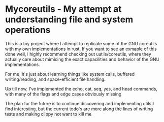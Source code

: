 # Mycoreutils - My attempt at understanding file and system operations

This is a toy project where I attempt to replicate some of the GNU coreutils with my own implementations in rust.
If you want to see an exmaple of this done well, I highly recommend checking out uutils/coreutils, where they actually care about mimicing the exact capacilities and behavior of the GNU implementations.

For me, it's just about learning things like system calls, buffered writing/reading, and space-efficient file handling.

Up till now, I've implemented the echo, cat, seq, yes, and head commands, with many of the flags and edge cases obviously missing.

The plan for the future is to continue discovering and implementing utils I find interesting, but the current todo's are more along the lines of writing tests and making clippy not want to kill me
